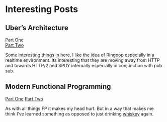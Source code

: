 # Interesting Posts

## Uber’s Architecture
[Part One](https://eng.uber.com/tech-stack-part-one/)  
[Part Two](https://eng.uber.com/tech-stack-part-two/)

Some interesting things in here, I like the idea of [Ringpop](https://github.com/uber/ringpop-node) especially in a realtime environment. Its interesting that they are moving away from HTTP and towards HTTP/2 and SPDY internally especially in conjunction with pub sub.

## Modern Functional Programming

[Part One](http://degoes.net/articles/modern-fp)
[Part Two](http://degoes.net/articles/modern-fp-part-2)

As with all things FP it makes my head hurt. But in a way that makes me think I’ve learned something as opposed to just drinking [whiskey](http://amzn.to/2cFkX2D) again. 
